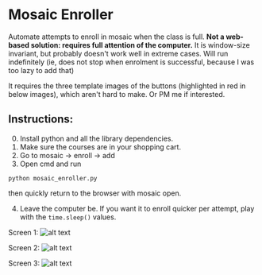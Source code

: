 # Mosaic Enroller

Automate attempts to enroll in mosaic when the class is full. **Not a web-based solution: requires full attention of the computer.** It is window-size invariant, but probably doesn't work well in extreme cases. Will run indefinitely (ie, does not stop when enrolment is successful, because I was too lazy to add that)

It requires the three template images of the buttons (highlighted in red in below images), which aren't hard to make. Or PM me if interested.

## Instructions:
0. Install python and all the library dependencies. 
1. Make sure the courses are in your shopping cart.
2. Go to mosaic &rarr; enroll &rarr; add
3. Open cmd and run 
```
python mosaic_enroller.py
``` 
then quickly return to the browser with mosaic open.

4. Leave the computer be. If you want it to enroll quicker per attempt, play with the 
```time.sleep()``` 
values.

Screen 1: 
![alt text](https://i.imgur.com/tLOMg33.png)

Screen 2: 
![alt text](https://i.imgur.com/SXEm7y4.png)

Screen 3: 
![alt text](https://i.imgur.com/tHZRekg.png)
